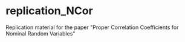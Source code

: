 # replication_NCor
Replication material for the paper "Proper Correlation Coefficients for Nominal Random Variables"
